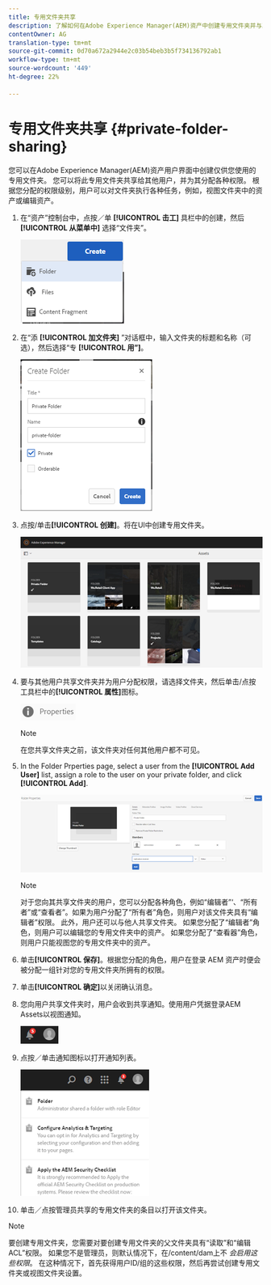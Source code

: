 ```yaml
---
title: 专用文件夹共享
description: 了解如何在Adobe Experience Manager(AEM)资产中创建专用文件夹并与其他用户共享该文件夹，以及为他们分配各种权限。
contentOwner: AG
translation-type: tm+mt
source-git-commit: 0d70a672a2944e2c03b54beb3b5f734136792ab1
workflow-type: tm+mt
source-wordcount: '449'
ht-degree: 22%

---
```



# 专用文件夹共享 {#private-folder-sharing}

您可以在Adobe Experience Manager(AEM)资产用户界面中创建仅供您使用的专用文件夹。 您可以将此专用文件夹共享给其他用户，并为其分配各种权限。 根据您分配的权限级别，用户可以对文件夹执行各种任务，例如，视图文件夹中的资产或编辑资产。

1. 在“资产”控制台中，点按／单 **[!UICONTROL 击工]** 具栏中的创建，然后 **[!UICONTROL 从菜单中]** 选择“文件夹”。

   ![chlimage_1-411](assets/chlimage_1-411.png)

1. 在“添 **[!UICONTROL 加文件夹]** ”对话框中，输入文件夹的标题和名称（可选），然后选择“专 **[!UICONTROL 用”]**。

   ![chlimage_1-412](assets/chlimage_1-412.png)

1. 点按/单击&#x200B;**[!UICONTROL 创建]**。将在UI中创建专用文件夹。

   ![chlimage_1-413](assets/chlimage_1-413.png)

1. 要与其他用户共享文件夹并为用户分配权限，请选择文件夹，然后单击/点按工具栏中的&#x200B;**[!UICONTROL 属性]**&#x200B;图标。

   ![chlimage_1-414](assets/chlimage_1-414.png)

   >[!NOTE]
   >
   >在您共享文件夹之前，该文件夹对任何其他用户都不可见。

1. In the Folder Prperties page, select a user from the **[!UICONTROL Add User]** list, assign a role to the user on your private folder, and click **[!UICONTROL Add]**.

   ![chlimage_1-415](assets/chlimage_1-415.png)

   >[!NOTE]
   >
   >对于您向其共享文件夹的用户，您可以分配各种角色，例如“编辑者”‘、“所有者”或“查看者”。如果为用户分配了“所有者”角色，则用户对该文件夹具有“编辑者”权限。 此外，用户还可以与他人共享文件夹。 如果您分配了“编辑者”角色，则用户可以编辑您的专用文件夹中的资产。 如果您分配了“查看器”角色，则用户只能视图您的专用文件夹中的资产。

1. 单击&#x200B;**[!UICONTROL 保存]**。根据您分配的角色，用户在登录 AEM 资产时便会被分配一组针对您的专用文件夹所拥有的权限。
1. 单击&#x200B;**[!UICONTROL 确定]**&#x200B;以关闭确认消息。
1. 您向用户共享文件夹时，用户会收到共享通知。使用用户凭据登录AEM Assets以视图通知。

   ![chlimage_1-416](assets/chlimage_1-416.png)

1. 点按／单击通知图标以打开通知列表。

   ![chlimage_1-417](assets/chlimage_1-417.png)

1. 单击／点按管理员共享的专用文件夹的条目以打开该文件夹。

>[!NOTE]
>
>要创建专用文件夹，您需要对要创建专用文件夹的父文件夹具有“读取”和“编辑ACL”权限。 如果您不是管理员，则默认情况下，在/content/dam上不 *会启用这些权限*。 在这种情况下，首先获得用户ID/组的这些权限，然后再尝试创建专用文件夹或视图文件夹设置。

